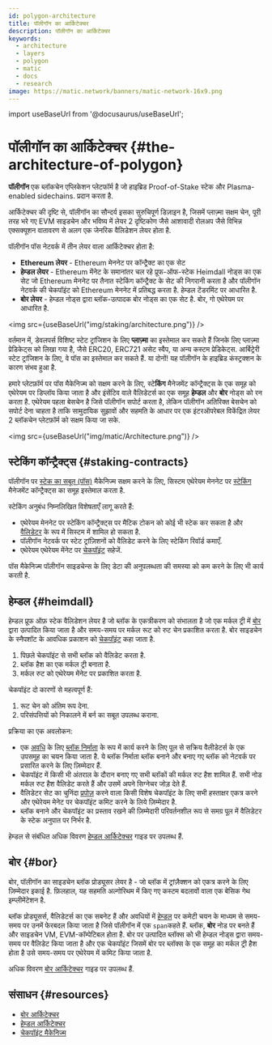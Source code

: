 ```yaml
---
id: polygon-architecture
title: पॉलीगॉन का आर्किटेक्चर
description: पॉलीगॉन का आर्किटेक्चर
keywords:
  - architecture
  - layers
  - polygon
  - matic
  - docs
  - research
image: https://matic.network/banners/matic-network-16x9.png
---
```

import useBaseUrl from '@docusaurus/useBaseUrl';

# पॉलीगॉन का आर्किटेक्चर {#the-architecture-of-polygon}

**पॉलीगॉन** एक ब्लॉकचेन एप्लिकेशन प्लेटफॉर्म है जो हाइब्रिड Proof-of-Stake स्टेक और Plasma-enabled sidechains. प्रदान करता है.

आर्किटेक्चर की दृष्टि से, पॉलीगॉन का सौन्दर्य इसका सुरुचिपूर्ण डिज़ाइन है, जिसमें प्लाज़्मा सक्षम चेन, पूरी तरह भरे गए EVM साइडचेन और भविष्य में लेयर 2 दृष्टिकोण जैसे आशावादी रोलअप जैसे विभिन्न एक्सक्यूशन वातावरण से अलग एक जेनरिक वैलिडेशन लेयर होता है.

पॉलीगॉन पॉस नेटवर्क में तीन लेयर वाला आर्किटेक्चर होता है:

* **Ethereum लेयर** - Ethereum मेननेट पर कॉन्ट्रैक्ट का एक सेट
* **हेम्डल लेयर** - Ethereum मेंनेट के समानांतर चल रहे प्रूफ-ऑफ-स्टेक Heimdall नोड्स का एक सेट जो Ethereum मेननेट पर तैनात स्टेकिंग कॉन्ट्रैक्ट के सेट की निगरानी करता है और पॉलीगॉन नेटवर्क की चेकपॉइंट को Ethereum मेननेट में प्रतिबद्ध करता है. हेम्डल टेंडरमिंट पर आधारित है.
* **बोर लेयर** - हेम्डल नोड्स द्वारा ब्लॉक-उत्पादक बोर नोड्स का एक सेट है. बोर, गो एथेरेयम पर आधारित है.

<img src={useBaseUrl("img/staking/architecture.png")} />

वर्तमान में, डेवलपर्स विशिष्ट स्टेट ट्रांजिशन के लिए **प्लाज़्मा** का इस्तेमाल कर सकते हैं जिनके लिए प्लाज़्मा प्रेडिकेट्स को लिखा गया है, जैसे ERC20, ERC721 असेट स्वैप, या अन्य कस्टम प्रेडिकेट्स. आर्बिट्रेरी स्टेट ट्रांजिशन के लिए, वे पॉस का इस्तेमाल कर सकते हैं. या दोनों! यह पॉलीगॉन के हाइब्रिड कंस्ट्रक्शन के कारण संभव हुआ है.

हमारे प्लेटफ़ॉर्म पर पॉस मैकेनिज्म को सक्षम करने के लिए, स्टे**किंग** मैनेजमेंट कॉन्ट्रैक्ट्स के एक समूह को एथेरेयम पर डिप्लॉय किया जाता है और इंसेंटिव वाले वैलिडेटर्स का एक समूह **हेम्डल** और **बोर** नोड्स को रन करता है. एथेरेयम पहला बेसचेन है जिसे पॉलीगॉन सपोर्ट करता है, लेकिन पॉलीगॉन अतिरिक्त बेसचेन को सपोर्ट देना चाहता है ताकि सामुदायिक सुझावों और सहमति के आधार पर एक इंटरऑपरेबल विकेंद्रित लेयर 2 ब्लॉकचेन प्लेटफ़ॉर्म को सक्षम किया जा सके.

<img src={useBaseUrl("img/matic/Architecture.png")} />

## स्टेकिंग कॉन्ट्रैक्ट्स {#staking-contracts}

पॉलीगॉन पर [स्टेक का सबूत (पॉस)](docs/home/polygon-basics/what-is-proof-of-stake) मैकेनिज्म सक्षम करने के लिए, सिस्टम एथेरेयम मेननेट पर [स्टेकिंग](/docs/maintain/glossary#staking) मैनेजमेंट कॉन्ट्रैक्ट्स का समूह इस्तेमाल करता है.

स्टेकिंग अनुबंध निम्नलिखित विशेषताएँ लागू करते हैं:

* एथेरेयम मेननेट पर स्टेकिंग कॉन्ट्रैक्ट्स पर मैटिक टोकन को कोई भी स्टेक कर सकता है और [वैलिडेटर](/docs/maintain/glossary#validator) के रूप में सिस्टम में शामिल हो सकता है.
* पॉलीगॉन नेटवर्क पर स्टेट ट्रांज़िशनों को वैलिडेट करने के लिए स्टेकिंग रिवॉर्ड कमाएँ.
* एथेरेयम एथेरेयम मेंनेट पर [चेकपॉइंट](/docs/maintain/glossary#checkpoint-transaction) सहेजें.

पॉस मैकेनिज्म पॉलीगॉन साइडचेन्स के लिए डेटा की अनुपलब्धता की समस्या को कम करने के लिए भी कार्य करती है.

## हेम्डल {#heimdall}

हेम्डल प्रूफ ऑफ़ स्टेक वैलिडेशन लेयर है जो ब्लॉक के एकत्रीकरण को संभालता है जो एक मर्कल ट्री में [बोर](/docs/maintain/glossary#bor) द्वारा उत्पादित किया जाता है और समय-समय पर मर्कल रूट को रुट चेन प्रकाशित करता है. बोर साइडचेन के स्नैपशॉट के आवधिक प्रकाशन को [चेकपॉइंट](/docs/maintain/glossary#checkpoint-transaction) कहा जाता है.

1. पिछले चेकपॉइंट से सभी ब्लॉक को वैलिडेट करता है.
2. ब्लॉक हैश का एक मर्कल ट्री बनाता है.
3. मर्कल रुट को एथेरेयम मेंनेट पर प्रकाशित करता है.

चेकपॉइंट दो कारणों से महत्वपूर्ण हैं:

1. रूट चेन को अंतिम रूप देना.
2. परिसंपत्तियों को निकालने में बर्न का सबूत उपलब्ध कराना.

प्रक्रिया का एक अवलोकन:

* एक [अवधि](/docs/maintain/glossary#span) के लिए [ब्लॉक निर्माता](/docs/maintain/glossary#block-producer) के रूप में कार्य करने के लिए पूल से सक्रिय वैलीडेटर्स के एक उपसमूह का चयन किया जाता है. ये ब्लॉक निर्माता ब्लॉक बनाने और बनाए गए ब्लॉक को नेटवर्क पर प्रसारित करने के लिए ज़िम्मेदार हैं.
* चेकपॉइंट में किसी भी अंतराल के दौरान बनाए गए सभी ब्लॉकों की मर्कल रुट हैश शामिल हैं. सभी नोड मर्कल रुट हैश वैलिडेट करते हैं और उसमें अपने सिग्नेचर जोड़ देते हैं.
* वैलिडेटर सेट का चुनिंदा [प्रपोज़](/docs/maintain/glossary#proposer) करने वाला किसी विशेष चेकपॉइंट के लिए सभी हस्ताक्षर एकत्र करने और एथेरेयम मेनेट पर चेकपॉइंट कमिट करने के लिये ज़िम्मेदार है.
* ब्लॉक बनाने और चेकपॉइंट का प्रस्ताव रखने की ज़िम्मेदारी परिवर्तनशील रूप से समग्र पूल में वैलिडेटर के स्टेक अनुपात पर निर्भर है.

हेम्डल से संबंधित अधिक विवरण [हेम्डल आर्किटेक्चर](/docs/pos/heimdall/overview) गाइड पर उपलब्ध हैं.

## बोर {#bor}

बोर, पॉलीगॉन का साइडचेन ब्लॉक प्रोड्यूसर लेयर है - जो ब्लॉक में ट्रांज़ैक्शन को एकत्र करने के लिए ज़िम्मेदार इकाई है. फ़िलहाल, यह सहमति अल्गोरिथम में किए गए कस्टम बदलावों वाला एक बेसिक गेथ इम्प्लीमेंटेशन है.

ब्लॉक प्रोड्यूसर्स, वैलिडेटर्स का एक सबनेट हैं और अवधियों में [हेम्डल](/docs/maintain/glossary#heimdall) पर कमेटी चयन के माध्यम से समय-समय पर उनमें फेरबदल किया जाता है जिसे पॉलीगॉन में एक `span`कहते हैं. ब्लॉक, **बोर** नोड पर बनते हैं और साइडचेन VM, EVM-कॉम्पेटिबल होता है. बोर पर उत्पादित ब्लॉक्स को भी हेम्डल नोड्स द्वारा समय-समय पर वैलिडेट किया जाता है और एक चेकपॉइंट जिसमें बोर पर ब्लॉक्स के एक समूह का मर्कल ट्री हैश होता है उसे समय-समय पर एथेरेयम में कमिट किया जाता है.

अधिक विवरण [बोर आर्किटेक्चर](/docs/pos/bor/overview) गाइड पर उपलब्ध हैं.

## संसाधन {#resources}

* [बोर आर्किटेक्चर](https://wiki.polygon.technology/docs/pos/bor)
* [हेम्डल आर्किटेक्चर](https://forum.polygon.technology/t/matic-system-overview-heimdall/8323)
* [चेकपॉइंट मैकेनिज्म](https://forum.polygon.technology/t/checkpoint-mechanism-on-heimdall/7160)
